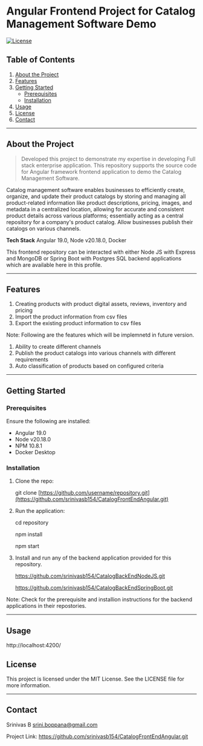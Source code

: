 # **Angular Frontend Project for Catalog Management Software Demo**

[![License](https://img.shields.io/badge/license-MIT-blue.svg)](LICENSE)

## **Table of Contents**

1. [About the Project](#about-the-project)
2. [Features](#features)
3. [Getting Started](#getting-started)
   - [Prerequisites](#prerequisites)
   - [Installation](#installation)
4. [Usage](#usage)
5. [License](#license)
6. [Contact](#contact)

---

## **About the Project**

> Developed this project to demonstrate my expertise in developing Full stack enterprise application.
> This repository supports the source code for Angular framework frontend application to demo the Catalog Management Software.

Catalog management software enables businesses to efficiently create, organize, and update their product catalogs by storing and managing all product-related information like product descriptions, pricing, images, and metadata in a centralized location, allowing for accurate and consistent product details across various platforms; essentially acting as a central repository for a company's product catalog. Allow businesses publish their catalogs on various channels.

**Tech Stack**
Angular 19.0, Node v20.18.0, Docker

This frontend repository can be interacted with either Node JS with Express and MongoDB or Spring Boot with Postgres SQL backend applications which are available here in this profile.

---

## **Features**
1. Creating products with product digital assets, reviews, inventory and pricing
2. Import the product information from csv files
3. Export the existing product information to csv files

Note: Following are the features which will be implemnetd in future version.
1. Ability to create different channels
2. Publish the product catalogs into various channels with different requirements
3. Auto classification of products based on configured criteria

---

## **Getting Started**

### **Prerequisites**

Ensure the following are installed:

- Angular 19.0
- Node v20.18.0
- NPM 10.8.1
- Docker Desktop

### **Installation**

1. Clone the repo:
   
   git clone [https://github.com/username/repository.git](https://github.com/srinivasb154/CatalogFrontEndAngular.git)

2. Run the application:

   cd repository

   npm install

   npm start

3. Install and run any of the backend application provided for this repository.

   https://github.com/srinivasb154/CatalogBackEndNodeJS.git

   https://github.com/srinivasb154/CatalogBackEndSpringBoot.git

Note: Check for the prerequisite and installion instructions for the backend applications in their repostories.

---

## **Usage**

ht<span>tp://localhost:4200/

## **License**

This project is licensed under the MIT License. See the LICENSE file for more information.

---

## **Contact**

Srinivas B
srini.boppana@gmail.com

Project Link: https://github.com/srinivasb154/CatalogFrontEndAngular.git





